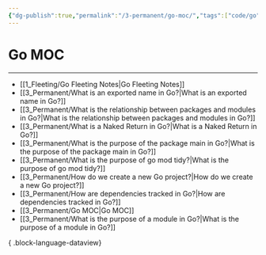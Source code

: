 ```yaml
---
{"dg-publish":true,"permalink":"/3-permanent/go-moc/","tags":["code/go"],"created":"2023-08-03T07:48:54.702-05:00","updated":"2023-09-05T14:31:12.720-05:00"}
---
```


# Go MOC
---
- [[1_Fleeting/Go Fleeting Notes\|Go Fleeting Notes]]
- [[3_Permanent/What is an exported name in Go?\|What is an exported name in Go?]]
- [[3_Permanent/What is the relationship between packages and modules in Go?\|What is the relationship between packages and modules in Go?]]
- [[3_Permanent/What is a Naked Return in Go?\|What is a Naked Return in Go?]]
- [[3_Permanent/What is the purpose of the package main in Go?\|What is the purpose of the package main in Go?]]
- [[3_Permanent/What is the purpose of go mod tidy?\|What is the purpose of go mod tidy?]]
- [[3_Permanent/How do we create a new Go project?\|How do we create a new Go project?]]
- [[3_Permanent/How are dependencies tracked in Go?\|How are dependencies tracked in Go?]]
- [[3_Permanent/Go MOC\|Go MOC]]
- [[3_Permanent/What is the purpose of a module in Go?\|What is the purpose of a module in Go?]]

{ .block-language-dataview}